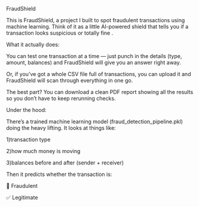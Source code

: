 FraudShield

This is FraudShield, a project I built to spot fraudulent transactions using machine learning.
Think of it as a little AI-powered shield that tells you if a transaction looks suspicious or totally fine .

 What it actually does:

You can test one transaction at a time — just punch in the details (type, amount, balances) and FraudShield will give you an answer right away.

Or, if you’ve got a whole CSV file full of transactions, you can upload it and FraudShield will scan through everything in one go.

The best part? You can download a clean PDF report showing all the results so you don’t have to keep rerunning checks.

Under the hood:

There’s a trained machine learning model (fraud_detection_pipeline.pkl) doing the heavy lifting.
It looks at things like:

1)transaction type

2)how much money is moving

3)balances before and after (sender + receiver)

Then it predicts whether the transaction is:

🚩 Fraudulent

✅ Legitimate
